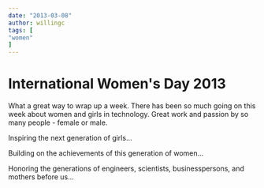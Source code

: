 ```yaml
---
date: "2013-03-08"
author: willingc
tags: [
"women"
]
---
```


# International Women's Day 2013

What a great way to wrap up a week. There has been so much going on this week
about women and girls in technology. Great work and passion by so many people -
female or male.

Inspiring the next generation of girls...

Building on the achievements of this generation of women...

Honoring the generations of engineers, scientists, businesspersons, and
mothers before us...
